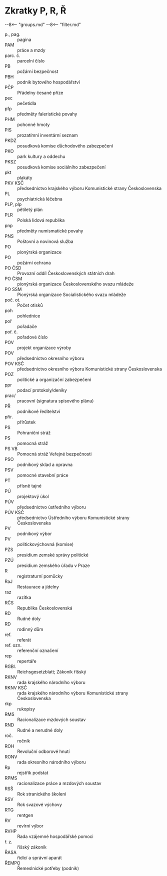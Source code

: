 # Zkratky P, R, Ř

--8<-- "groups.md"
--8<-- "filter.md"


<dl class="abbr-list">

<dt>p., pag.</dt>
		<dd>pagina</dd>
<dt>PAM</dt>
		<dd>práce a mzdy</dd>
<dt>parc. č.</dt>
		<dd>parcelní číslo</dd>
<dt>PB</dt>
		<dd>požární bezpečnost</dd>
<dt>PBH</dt>
		<dd>podnik bytového hospodářství</dd>
<dt>PČP</dt>
		<dd>Přádelny česané příze</dd>
<dt>pec</dt>
		<dd>pečetidla</dd>
<dt>pfp</dt>
		<dd>předměty faleristické povahy</dd>
<dt>PHM</dt>
		<dd>pohonné hmoty</dd>
<dt>PIS</dt>
		<dd>prozatímní inventární seznam</dd>
<dt>PKDZ</dt>
		<dd>posudková komise důchodového zabezpečení</dd>
<dt>PKO</dt>
		<dd>park kultury a oddechu</dd>
<dt>PKSZ</dt>
		<dd>posudková komise sociálního zabezpečení</dd>
<dt>pkt</dt>
		<dd>plakáty</dd>
<dt>PKV KSČ</dt>
		<dd>předsednictvo krajského výboru Komunistické strany Československa</dd>
<dt>PL</dt>
		<dd>psychiatrická léčebna</dd>
<dt>PLP, plp</dt>
		<dd>pětiletý plán</dd>
<dt>PLR</dt>
		<dd>Polská lidová republika</dd>
<dt>pnp</dt>
		<dd>předměty numismatické povahy</dd>
<dt>PNS</dt>
		<dd>Poštovní a novinová služba</dd>
<dt>PO</dt>
		<dd>pionýrská organizace</dd>
<dt>PO</dt>
		<dd>požární ochrana</dd>
<dt>PO ČSD</dt>
		<dd>Provozní oddíl Československých státních drah</dd>
<dt>PO ČSM</dt>
		<dd>pionýrská organizace Československého svazu mládeže</dd>
<dt>PO SSM</dt>
		<dd>Pionýrská organizace Socialistického svazu mládeže</dd>
<dt>poč. ot.</dt>
		<dd>Počet otisků</dd>
<dt>poh</dt>
		<dd>pohlednice</dd>
<dt>poř</dt>
		<dd>pořadače</dd>
<dt>poř. č.</dt>
		<dd>pořadové číslo</dd>
<dt>POV</dt>
		<dd>projekt organizace výroby</dd>
<dt>POV</dt>
		<dd>předsednictvo okresního výboru</dd>
<dt>POV KSČ</dt>
		<dd>předsednictvo okresního výboru Komunistické strany Československa</dd>
<dt>POZ</dt>
		<dd>politické a organizační zabezpečení</dd>
<dt>ppr</dt>
		<dd>podací protokoly/deníky</dd>
<dt>prac/</dt>
		<dd>pracovní (signatura spisového plánu)</dd>
<dt>PŘ</dt>
		<dd>podnikové ředitelství</dd>
<dt>přír.</dt>
		<dd>přírůstek</dd>
<dt>PS</dt>
		<dd>Pohraniční stráž</dd>
<dt>PS</dt>
		<dd>pomocná stráž</dd>
<dt>PS VB</dt>
		<dd>Pomocná stráž Veřejné bezpečnosti</dd>
<dt>PSO</dt>
		<dd>podnikový sklad a opravna</dd>
<dt>PSV</dt>
		<dd>pomocné stavební práce</dd>
<dt>PT</dt>
		<dd>přísně tajné</dd>
<dt>PÚ</dt>
		<dd>projektový úkol</dd>
<dt>PÚV</dt>
		<dd>předsednictvo ústředního výboru</dd>
<dt>PÚV KSČ</dt>
		<dd>předsednictvo Ústředního výboru Komunistické strany Československa</dd>
<dt>PV</dt>
		<dd>podnikový výbor</dd>
<dt>PV</dt>
		<dd>politickovýchovná (komise)</dd>
<dt>PZS</dt>
		<dd>presidium zemské správy politické</dd>
<dt>PZÚ</dt>
		<dd>presidium zemského úřadu v Praze</dd>
<dt>R</dt>
		<dd>registraturní pomůcky</dd>
<dt>RaJ</dt>
		<dd>Restaurace a jídelny</dd>
<dt>raz</dt>
		<dd>razítka</dd>
<dt>RČS</dt>
		<dd>Republika Československá</dd>
<dt>RD</dt>
		<dd>Rudné doly</dd>
<dt>RD</dt>
		<dd>rodinný dům</dd>
<dt>ref.</dt>
		<dd>referát</dd>
<dt>ref. ozn.</dt>
		<dd>referenční označení</dd>
<dt>rep</dt>
		<dd>repertáře</dd>
<dt>RGBl.</dt>
		<dd>Reichsgesetzblatt; Zákoník říšský</dd>
<dt>RKNV</dt>
		<dd>rada krajského národního výboru</dd>
<dt>RKNV KSČ</dt>
		<dd>rada krajského národního výboru Komunistické strany Československa</dd>
<dt>rkp</dt>
		<dd>rukopisy</dd>
<dt>RMS</dt>
		<dd>Racionalizace mzdových soustav</dd>
<dt>RND</dt>
		<dd>Rudné a nerudné doly</dd>
<dt>roč.</dt>
		<dd>ročník</dd>
<dt>ROH</dt>
		<dd>Revoluční odborové hnutí</dd>
<dt>RONV</dt>
		<dd>rada okresního národního výboru</dd>
<dt>Rp</dt>
		<dd>rejstřík podstat</dd>
<dt>RPMS</dt>
		<dd>racionalizace práce a mzdových soustav</dd>
<dt>RSŠ</dt>
		<dd>Rok stranického školení</dd>
<dt>RSV</dt>
		<dd>Rok svazové výchovy</dd>
<dt>RTG</dt>
		<dd>rentgen</dd>
<dt>RV</dt>
		<dd>revírní výbor</dd>
<dt>RVHP</dt>
		<dd>Rada vzájemné hospodářské pomoci</dd>
<dt>ř. z.</dt>
		<dd>říšský zákoník</dd>
<dt>ŘASA</dt>
		<dd>řídící a správní aparát</dd>
<dt>ŘEMPO</dt>
		<dd>Řemeslnické potřeby (podnik)</dd>
</dl>
